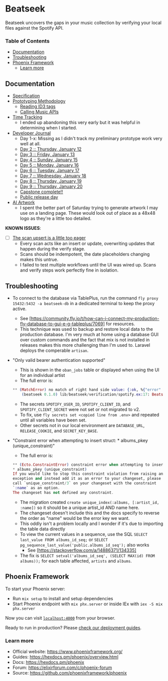 # Beatseek

Beatseek uncovers the gaps in your music collection by verifying your local files against the Spotify API.

### Table of Contents

* [Documentation](#documentation)
* [Troubleshooting](#troubleshooting)
* [Phoenix Framework](#phoenix-framework)
    * [Learn more](#learn-more)

## Documentation

* [Specification](documentation/specification.md)
* [Prototyping Methodology](documentation/prototype.md)
    * [Reading ID3 tags](documentation/livebooks/discography_prototype_id3.livemd)
    * [Calling Music APIs](documentation/livebooks/discography_prototype_api.livemd)
* [Time Tracking](documentation/timetracking.md)
    * I ended up abandoning this very early but it was helpful in determining when I started.
* [Developer Journal](documentation/journal/index.md)
    * Day 1-x: Missing as I didn't track my preliminary prototype work very well at all.
    * [Day 2 :: Thursday, January 12](documentation/journal/day02.md)
    * [Day 3 :: Friday, January 13](documentation/journal/day03.md)
    * [Day 4 :: Sunday, January 15](documentation/journal/day04.md)
    * [Day 5 :: Monday, January 16](documentation/journal/day05.md)
    * [Day 6 :: Tuesday, January 17](documentation/journal/day06.md)
    * [Day 7 :: Wednesday, January 18](documentation/journal/day07.md)
    * [Day 8 :: Thursday, January 19](documentation/journal/day08.md)
    * [Day 9 :: Thursday, January 20](documentation/journal/day09.md)
    * [Capstone complete!!](documentation/journal/cohort-retrospective.md)
    * [Public release day](documentation/journal/release-retrospective.md)
* [AI Artwork](documentation/artwork/index.md)
    * I spent the better part of Saturday trying to generate artwork I may use on a landing page. These would look out of place as a 48x48 logo as they're a little too detailed.

**KNOWN ISSUES**:

* [ ] [The scan upsert is a little too eager](https://github.com/w0rd-driven/beatseek/issues/57)
    * Every scan acts like an insert or update, overwriting updates that happen during the verify stage.
    * Scans should be indempotent, the date placeholders changing makes this untrue.
    * I failed to test multiple workflows until the UI was wired up. Scans and verify steps work perfectly fine in isolation.

## Troubleshooting

* To connect to the database via TablePlus, run the command `fly proxy 15432:5432 -a beatseek-db` in a dedicated terminal to keep the proxy active.
    * See [https://community.fly.io/t/how-can-i-connect-my-production-fly-database-to-gui-e-g-tableplus/7069] for resources.
    * This technique was used to backup and restore local data to the production database. I'm very much at home using a database GUI over custom commands and the fact that mix is not installed in releases makes this more challenging than I'm used to. Laravel deploys the comperable `artisan`.
* "Only valid bearer authentication supported"
    * This is shown in the `oban_jobs` table or displayed when using the UI for an individual artist
    * The full error is:

    ```elixir
    ** (MatchError) no match of right hand side value: {:ok, %{"error" => %{"message" => "Only valid bearer authentication supported", "status" => 400}}}
        (beatseek 0.1.0) lib/beatseek/verification/spotify.ex:17: Beatseek.Verification.Spotify.get_artist/1
    ```

    * The secrets `SPOTIFY_USER_ID`, `SPOTIFY_CLIENT_ID`, and `SPOTIFY_CLIENT_SECRET` were not set or not migrated to v2.
    * To fix, use `fly secrets set <copied line from .env>` and repeated until all variables have been set.
    * Other secrets not in our local environment are `DATABASE_URL`, `RELEASE_COOKIE`, and `SECRET_KEY_BASE`.
* "Constraint error when attempting to insert struct: * albums_pkey (unique_constraint)"
    * The full error is:

    ```elixir
    ** (Ecto.ConstraintError) constraint error when attempting to insert struct:
    * albums_pkey (unique_constraint)
    If you would like to stop this constraint violation from raising an
    exception and instead add it as an error to your changeset, please
    call `unique_constraint/3` on your changeset with the constraint
    `:name` as an option.
    The changeset has not defined any constraint.
    ```

    * The migration created `create unique_index(:albums, [:artist_id, :name])` so it should be a unique artist_id AND name here.
    * The changeset doesn't include this and the docs specify to reverse the order as "name" would be the error key we want.
    * This oddly isn't a problem locally and I wonder if it's due to importing the table data directly
    * To view the current values in a sequence, use the SQL `SELECT last_value FROM albums_id_seq;` or `SELECT pg_sequence_last_value('public.albums_id_seq');` also works
        * See [https://stackoverflow.com/a/14886371/134335]
    * The fix is `SELECT setval('albums_id_seq', (SELECT MAX(id) FROM albums));` for each table affected, `artists` and `albums`.

## Phoenix Framework

To start your Phoenix server:

* Run `mix setup` to install and setup dependencies
* Start Phoenix endpoint with `mix phx.server` or inside IEx with `iex -S mix phx.server`

Now you can visit [`localhost:4000`](http://localhost:4000) from your browser.

Ready to run in production? Please [check our deployment guides](https://hexdocs.pm/phoenix/deployment.html).

### Learn more

* Official website: https://www.phoenixframework.org/
* Guides: https://hexdocs.pm/phoenix/overview.html
* Docs: https://hexdocs.pm/phoenix
* Forum: https://elixirforum.com/c/phoenix-forum
* Source: https://github.com/phoenixframework/phoenix
